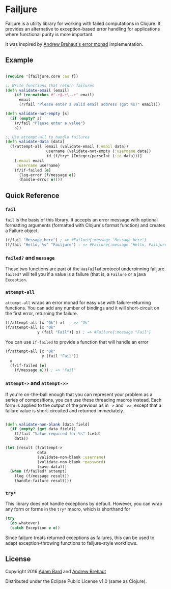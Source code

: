 # Failjure

Failjure is a utility library for working with failed computations in Clojure.
It provides an alternative to exception-based error handling for applications
where functional purity is more important.

It was inspired by [Andrew Brehaut's error monad](https://brehaut.net/blog/2011/error_monads)
implementation.

## Example

```clojure

(require '[failjure.core :as f])

;; Write functions that return failures
(defn validate-email [email]
    (if (re-matches #".+@.+\..+" email)
      email
      (r/fail "Please enter a valid email address (got %s)" email)))

(defn validate-not-empty [s]
  (if (empty? s)
    (r/fail "Please enter a value")
    s))

;; Use attempt-all to handle failures
(defn validate-data [data]
  (f/attempt-all [email (validate-email (:email data))
                  username (validate-not-empty (:username data))
                  id (f/try* (Integer/parseInt (:id data)))]
    {:email email
     :username username}
    (f/if-failed [e]
      (log-error (f/message e))
      (handle-error e))))
```

## Quick Reference

### `fail`

`fail` is the basis of this library. It accepts an error message
with optional formatting arguments (formatted with Clojure's
format function) and creates a Failure object.

```clojure
(f/fail "Message here") ; => #Failure{:message "Message here"}
(f/fail "Hello, %s" "Failjure") ; => #Failure{:message "Hello, Failjure"}
```

### `failed?` and `message`

These two functions are part of the `HasFailed` protocol underpinning
failjure. `failed?` will tell you if a value is a failure (that is,
a `Failure` or a java `Exception`.

### `attempt-all`

`attempt-all` wraps an error monad for easy use with failure-returning
functions. You can add any number of bindings and it will short-circuit
on the first error, returning the failure.

```clojure
(f/attempt-all [x "Ok"] x)  ; => "Ok"
(f/attempt-all [x "Ok"
              y (fail "Fail")] x) ; => #Failure{:message "Fail"}
```

You can use `if-failed` to provide a function that will handle an error

```clojure
(f/attempt-all [x "Ok"
                y (fail "Fail")]
  x
  (f/if-failed [e]
    (f/message e))) ; => "Fail"
```

### `attempt->` and `attempt->>`

If you're on-the-ball enough that you can represent your problem
as a series of compositions, you can use these threading macros
instead. Each form is applied to the output of the previous
as in `->` and `->>`, except that a failure value is short-circuited
and returned immediately.

```clojure

(defn validate-non-blank [data field]
  (if (empty? (get data field))
    (f/fail "Value required for %s" field)
    data))

(let [result (f/attempt->
              data
              (validate-non-blank :username)
              (validate-non-blank :password)
              (save-data))]
  (when (f/failed? attempt)
    (log (f/message result))
    (handle-failure result)))
```

### `try*`

This library does not handle exceptions by default. However,
you can wrap any form or forms in the `try*` macro, which is shorthand for

```clojure
(try
  (do whatever)
  (catch Exception e e))
```

Since failjure treats returned exceptions as failures, this can be used
to adapt exception-throwing functions to failjure-style workflows.

## License

Copyright 2016 [Adam Bard](https://adambard.com/) and [Andrew Brehaut](https://brehaut.net/)

Distributed under the Eclipse Public License v1.0 (same as Clojure).
